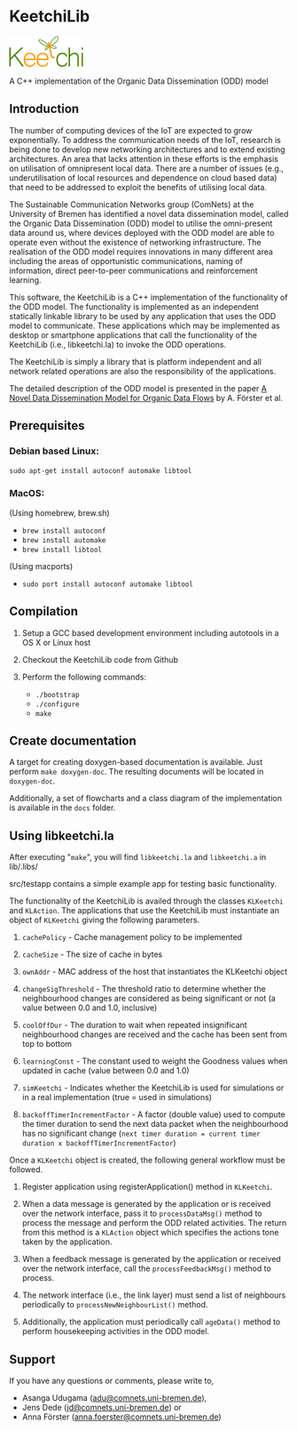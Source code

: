 # KeetchiLib

![Keetchi logo](https://raw.githubusercontent.com/ComNets-Bremen/KeetchiLib/master/img/keetchi_logo.png)

A C++ implementation of the Organic Data Dissemination (ODD) model


Introduction
------------

The number of computing devices of the IoT are expected to grow exponentially.
To address the communication needs of the IoT, research is being done to
develop new networking architectures and to extend existing architectures. An
area that lacks attention in these efforts is the emphasis on utilisation of
omnipresent local data. There are a number of issues (e.g., underutilisation of
local resources and dependence on cloud based data) that need to be addressed
to exploit the benefits of utilising local data.

The Sustainable Communication Networks group (ComNets) at the University of
Bremen has identified a novel data dissemination model, called the
Organic Data Dissemination (ODD) model to utilise the omni-present data around
us, where devices deployed with the ODD model are able to operate even without
the existence of networking infrastructure. The realisation of the ODD model
requires innovations in many different area including the areas of
opportunistic communications, naming of information, direct peer-to-peer
communications and reinforcement learning.

This software, the KeetchiLib is a C++ implementation of the functionality of
the ODD model. The functionality is implemented as an independent statically
linkable library to be used by any application that uses the ODD model to
communicate. These applications which may be implemented as desktop or
smartphone applications that call the functionality of the KeetchiLib
(i.e., libkeetchi.la) to invoke the ODD operations.

The KeetchiLib is simply a library that is platform independent and all
network related operations are also the responsibility of the applications.

The detailed description of the ODD model is presented in the paper
[A Novel Data Dissemination Model for Organic Data Flows](https://link.springer.com/chapter/10.1007%2F978-3-319-26925-2_18) by A. Förster et al.


Prerequisites
-------------

### Debian based Linux:

`sudo apt-get install autoconf automake libtool`


### MacOS:

(Using homebrew, brew.sh)

- `brew install autoconf`
- `brew install automake`
- `brew install libtool`

(Using macports)

- `sudo port install autoconf automake libtool`

Compilation
-----------

1. Setup a GCC based development environment including autotools in a OS X
or Linux host

2. Checkout the KeetchiLib code from Github

3. Perform the following commands:
    - `./bootstrap`
    - `./configure`
    - `make`

Create documentation
--------------------

A target for creating doxygen-based documentation is available. Just perform
`make doxygen-doc`. The resulting documents will be located in `doxygen-doc`. 

Additionally, a set of flowcharts and a class diagram of the implementation 
is available in the `docs` folder.


Using libkeetchi.la
-------------------

After executing "`make`", you will find `libkeetchi.la` and `libkeetchi.a` in lib/.libs/

src/testapp contains a simple example app for testing basic functionality.

The functionality of the KeetchiLib is availed through the classes `KLKeetchi`
and `KLAction`. The applications that use the KeetchiLib must instantiate an
object of `KLKeetchi` giving the following parameters.

1. `cachePolicy` - Cache management policy to be implemented

2. `cacheSize` - The size of cache in bytes

3. `ownAddr` - MAC address of the host that instantiates the KLKeetchi object

4. `changeSigThreshold` - The threshold ratio to determine whether the neighbourhood changes 
are considered as being significant or not (a value between 0.0 and 1.0, inclusive)

5. `coolOffDur` - The duration to wait when repeated insignificant neighbourhood changes are
received and the cache has been sent from top to bottom

6. `learningConst` - The constant used to weight the Goodness values when updated in cache 
(value between 0.0 and 1.0)

7. `simKeetchi` - Indicates whether the KeetchiLib is used for simulations or in a real implementation
(true = used in simulations) 

8. `backoffTimerIncrementFactor` - A factor (double value) used to compute the timer duration to send 
the next data packet when the neighbourhood has no significant change 
(`next timer duration = current timer duration x backoffTimerIncrementFactor`)


Once a `KLKeetchi` object is created, the following general workflow must be followed.

1. Register application using registerApplication() method in `KLKeetchi`.

2. When a data message is generated by the application or is received over the
network interface, pass it to `processDataMsg()` method to process the message
and perform the ODD related activities. The return from this method is a
`KLAction` object which specifies the actions tone taken by the application.

3. When a feedback message is generated by the application or received over
the network interface, call the `processFeedbackMsg()` method to process.

4. The network interface (i.e., the link layer) must send a list of neighbours periodically 
to `processNewNeighbourList()` method.

5. Additionally, the application must periodically call `ageData()` method to
perform housekeeping activities in the ODD model.


Support
-------

If you have any questions or comments, please write to,

  - Asanga Udugama (adu@comnets.uni-bremen.de),
  - Jens Dede (jd@comnets.uni-bremen.de) or
  - Anna Förster (anna.foerster@comnets.uni-bremen.de)

